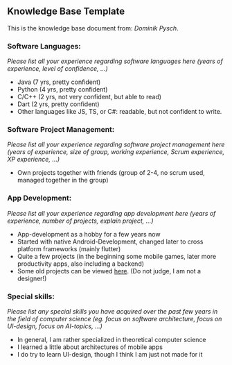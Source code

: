 ## Knowledge Base Template

This is the knowledge base document from: *Dominik Pysch*.

### Software Languages: 
*Please list all your experience regarding software languages here (years of experience, level of confidence, ...)*
 - Java (7 yrs, pretty confident)
 - Python (4 yrs, pretty confident)
 - C/C++ (2 yrs, not very confident, but able to read)
 - Dart (2 yrs, pretty confident)
 - Other languages like JS, TS, or C#: readable, but not confident to write.

### Software Project Management: 
*Please list all your experience regarding software project management here (years of experience, size of group, working experience, Scrum experience, XP experience, ...)*
 - Own projects together with friends (group of 2-4, no scrum used, managed together in the group)

### App Development: 
*Please list all your experience regarding app development here (years of experience, number of projects, explain project, ...)*
 - App-development as a hobby for a few years now
 - Started with native Android-Development, changed later to cross platform frameworks (mainly flutter)
 - Quite a few projects (in the beginning some mobile games, later more productivity apps, also including a backend)
 - Some old projects can be viewed [here](https://play.google.com/store/apps/developer?id=RaffiApps&gl=DE). (Do not judge, I am not a designer!)

### Special skills: 
*Please list any special skills you have acquired over the past few years in the field of computer science (eg. focus on software architecture, focus on UI-design, focus on AI-topics, ...)*
 - In general, I am rather specialized in theoretical computer science
 - I learned a little about architectures of mobile apps
 - I do try to learn UI-design, though I think I am just not made for it
